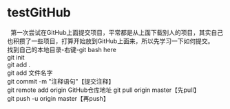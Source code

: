 # testGitHub
&nbsp;&nbsp;第一次尝试在GitHub上面提交项目，平常都是从上面下载别人的项目，其实自己也积攒了一些项目，打算开始放到GitHub上面来，所以先学习一下如何提交。  
找到自己的本地目录-右键-git bash here  
git init  
git add .  
git add 文件名字  
git commit -m "注释语句"【提交注释】  
git remote add origin GitHub仓库地址 
git pull origin master【先pull】  
git push -u origin master【再push】  
